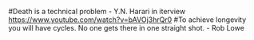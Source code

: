 #Death is a technical problem - Y.N. Harari in iterview https://www.youtube.com/watch?v=bAVOj3hrQr0 
#To achieve longevity you will have cycles. No one gets there in one straight shot. - Rob Lowe
